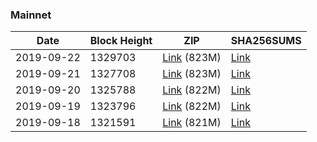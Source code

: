 ### Mainnet

|    Date    | Block Height | ZIP | SHA256SUMS |
| ---------- | ------------ | --- | ---------- |
| 2019-09-22 | 1329703 | [Link](https://s3-ap-southeast-2.amazonaws.com/ion-bootstrap/mainnet/2019-09-22/bootstrap.dat.zip) (823M) | [Link](https://s3-ap-southeast-2.amazonaws.com/ion-bootstrap/mainnet/2019-09-22/SHA256SUMS) |
| 2019-09-21 | 1327708 | [Link](https://s3-ap-southeast-2.amazonaws.com/ion-bootstrap/mainnet/2019-09-21/bootstrap.dat.zip) (823M) | [Link](https://s3-ap-southeast-2.amazonaws.com/ion-bootstrap/mainnet/2019-09-21/SHA256SUMS) |
| 2019-09-20 | 1325788 | [Link](https://s3-ap-southeast-2.amazonaws.com/ion-bootstrap/mainnet/2019-09-20/bootstrap.dat.zip) (822M) | [Link](https://s3-ap-southeast-2.amazonaws.com/ion-bootstrap/mainnet/2019-09-20/SHA256SUMS) |
| 2019-09-19 | 1323796 | [Link](https://s3-ap-southeast-2.amazonaws.com/ion-bootstrap/mainnet/2019-09-19/bootstrap.dat.zip) (822M) | [Link](https://s3-ap-southeast-2.amazonaws.com/ion-bootstrap/mainnet/2019-09-19/SHA256SUMS) |
| 2019-09-18 | 1321591 | [Link](https://s3-ap-southeast-2.amazonaws.com/ion-bootstrap/mainnet/2019-09-18/bootstrap.dat.zip) (821M) | [Link](https://s3-ap-southeast-2.amazonaws.com/ion-bootstrap/mainnet/2019-09-18/SHA256SUMS) |
